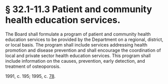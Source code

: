 # § 32.1-11.3 Patient and community health education services.

<p>The Board shall formulate a program of patient and community health education services to be provided by the Department on a regional, district, or local basis. The program shall include services addressing health promotion and disease prevention and shall encourage the coordination of local and private sector health education services. This program shall include information on the causes, prevention, early detection, and treatment of osteoporosis.</p><p>1991, c. 195; 1995, c. <a href='http://lis.virginia.gov/cgi-bin/legp604.exe?951+ful+CHAP0078'>78</a>.</p>